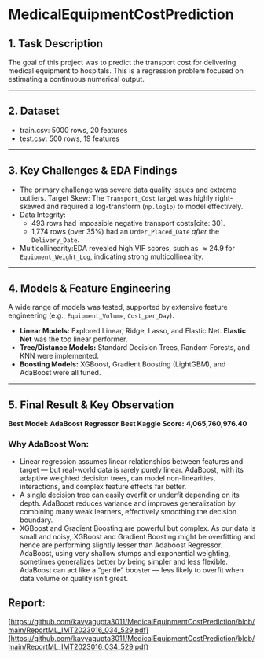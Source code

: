 # MedicalEquipmentCostPrediction

## 1. Task Description

The goal of this project was to predict the transport cost for delivering medical equipment to hospitals. This is a regression problem focused on estimating a continuous numerical output.

---

## 2. Dataset

* train.csv: 5000 rows, 20 features
* test.csv: 500 rows, 19 features

---

## 3. Key Challenges & EDA Findings

* The primary challenge was severe data quality issues and extreme outliers.
Target Skew: The `Transport_Cost` target was highly right-skewed and required a log-transform (`np.log1p`) to model effectively.
* Data Integrity:
    * 493 rows had impossible negative transport costs[cite: 30].
    * 1,774 rows (over 35%) had an `Order_Placed_Date` *after* the `Delivery_Date`.
* Multicollinearity:EDA revealed high VIF scores, such as $\approx 24.9$ for `Equipment_Weight_Log`, indicating strong multicollinearity.

---

## 4. Models & Feature Engineering

A wide range of models was tested, supported by extensive feature engineering (e.g., `Equipment_Volume`, `Cost_per_Day`).

* **Linear Models:** Explored Linear, Ridge, Lasso, and Elastic Net. **Elastic Net** was the top linear performer.
* **Tree/Distance Models:** Standard Decision Trees, Random Forests, and KNN were implemented.
* **Boosting Models:** XGBoost, Gradient Boosting (LightGBM), and AdaBoost were all tuned.

---

## 5. Final Result & Key Observation

**Best Model:** **AdaBoost Regressor**
**Best Kaggle Score:** **4,065,760,976.40**

### Why AdaBoost Won:
* Linear regression assumes linear relationships between features and target — but real-world data is rarely purely linear. AdaBoost, with its adaptive weighted decision trees, can model non-linearities, interactions, and complex feature effects far better. 
* A single decision tree can easily overfit or underfit depending on its depth. AdaBoost reduces variance and improves generalization by combining many weak learners, effectively smoothing the decision boundary. 
* XGBoost and Gradient Boosting are powerful but complex. As our data is small and noisy, XGBoost and Gradient Boosting might be overfitting and  hence are performing slightly lesser than Adaboost Regressor. AdaBoost, using very shallow stumps and exponential weighting, sometimes generalizes better by being simpler and less flexible. AdaBoost can act like a “gentle” booster — less likely to overfit when data volume or quality isn’t great.

## Report:
[https://github.com/kavyagupta3011/MedicalEquipmentCostPrediction/blob/main/ReportML_IMT2023016_034_529.pdf](https://github.com/kavyagupta3011/MedicalEquipmentCostPrediction/blob/main/ReportML_IMT2023016_034_529.pdf)
